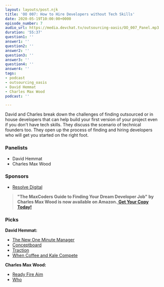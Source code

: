 ```yaml
---
layout: layouts/post.njk
title: 'OO 007: How to Hire Developers without Tech Skills'
date: 2020-05-19T10:00:00+0000
episode_number: 7
audio_url: https://media.devchat.tv/outsourcing-oasis/OO_007_Panel.mp3
duration: '55:37'
question1: ''
answer1: ''
question2: ''
answer2: ''
question3: ''
answer3: ''
question4: ''
answer4: ''
tags:
- podcast
- outsourcing_oasis
- David Hemmat
- Charles Max Wood
podcast: ''

---
```

David and Charles break down the challenges of finding outsourced or in house developers that can help build your first version of your project even if you don't have tech skills. They discuss the scenario of technical founders too. They open up the process of finding and hiring developers who will get you started on the right foot.

### **Panelists**

* David Hemmat
* Charles Max Wood

### **Sponsors**

* [Resolve Digital](https://resolve.digital/?utm_source=ooasis-&utm_medium=podcast&utm_content=20200413-sponsor)

> **"The MaxCoders Guide to Finding Your Dream Developer Job" by Charles Max Wood is now available on Amazon.**[ **Get Your Copy Today!**](https://www.amazon.com/gp/product/B081MBL5C9/ref=as_li_ss_tl?ie=UTF8&linkCode=sl1&tag=devchattv-20&linkId=9d61363241636e2546ef46abba198746&language=en_US)

### **Picks**

**David Hemmat:**

* [The New One Minute Manager ](https://amzn.to/3cdgr5Z)
* [Conceptboard](https://conceptboard.com/)
* [Traction](https://amzn.to/3fpCIQ7)
* [When Coffee and Kale Compete](http://www.whencoffeeandkalecompete.com/)

**Charles Max Wood:**

* [Ready Fire Aim](https://amzn.to/2SIM2Vw)
* [Who](https://amzn.to/2Wx2n0C)